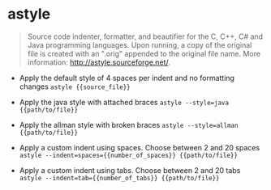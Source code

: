 # astyle
> Source code indenter, formatter, and beautifier for the C, C++, C# and Java programming languages.
> Upon running, a copy of the original file is created with an ".orig" appended to the original file name.
> More information: <http://astyle.sourceforge.net/>.

- Apply the default style of 4 spaces per indent and no formatting changes
`astyle {{source_file}}`

- Apply the java style with attached braces
`astyle --style=java {{path/to/file}}`

- Apply the allman style with broken braces
`astyle --style=allman {{path/to/file}}`

- Apply a custom indent using spaces. Choose between 2 and 20 spaces
`astyle --indent=spaces={{number_of_spaces}} {{path/to/file}}`

- Apply a custom indent using tabs. Choose between 2 and 20 tabs
`astyle --indent=tab={{number_of_tabs}} {{path/to/file}}`
